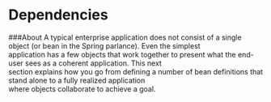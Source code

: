 # Dependencies


###About
A typical enterprise application does not consist of a single object (or bean in the Spring parlance). Even the simplest  
application has a few objects that work together to present what the end-user sees as a coherent application. This next  
section explains how you go from defining a number of bean definitions that stand alone to a fully realized application  
where objects collaborate to achieve a goal.  